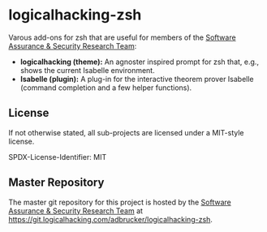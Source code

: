 # logicalhacking-zsh

Varous add-ons for zsh that are useful for members of the [Software Assurance & 
Security Research Team](https://logicalhacking.com):

* **logicalhacking (theme):** An agnoster inspired prompt for zsh that, e.g., 
  shows the current Isabelle environment. 
* **Isabelle (plugin):**  A plug-in for the interactive theorem prover 
  Isabelle (command completion and a few helper functions).

## License

If not otherwise stated, all sub-projects are licensed under a MIT-style 
license.

SPDX-License-Identifier: MIT

## Master Repository

The master git repository for this project is hosted by the [Software
Assurance & Security Research Team](https://logicalhacking.com) at
<https://git.logicalhacking.com/adbrucker/logicalhacking-zsh>.

